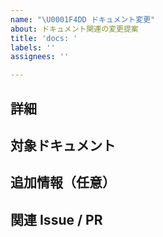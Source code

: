 ```yaml
---
name: "\U0001F4DD ドキュメント変更"
about: ドキュメント関連の変更提案
title: 'docs: '
labels: ''
assignees: ''

---
```


## 詳細
<!-- 変更内容や背景などを詳しく記載します -->

## 対象ドキュメント
<!-- 変更対象のドキュメントへのリンクや場所 -->

## 追加情報（任意）
<!-- 参考資料など -->

## 関連 Issue / PR
<!-- Closes #123 のように番号を記載 -->
